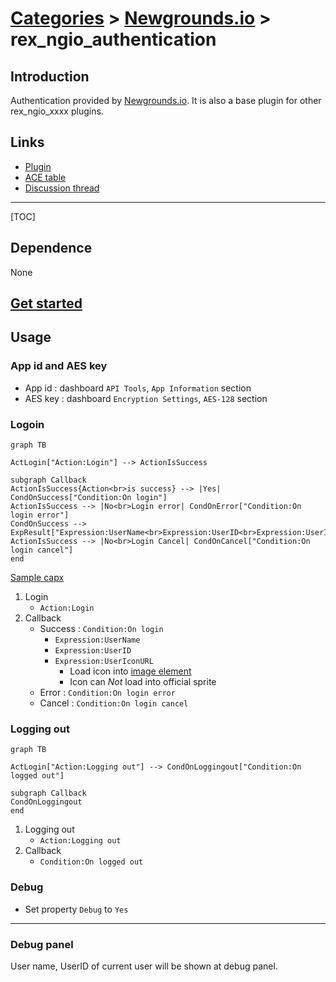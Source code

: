 # [Categories](categories.index.html) > [Newgrounds.io](ngio.index.html) > rex_ngio_authentication

## Introduction

Authentication provided by [Newgrounds.io](http://www.newgrounds.com/). It is also a base plugin for other rex_ngio_xxxx plugins.

## Links

- [Plugin](https://rexrainbow.github.io/C2RexDoc/repo/rex_ngio_authentication.7z)
- [ACE table](https://rexrainbow.github.io/C2RexDoc/c2rexpluginsACE/plugin_rex_ngio_authentication.html)
- [Discussion thread](https://www.scirra.com/forum/plugin-new-grounds-api-v3_t179642)


----

[TOC]

## Dependence

None

## [Get started](http://www.newgrounds.io/get-started/)

## Usage

### App id and AES key

- App id : dashboard `API Tools`, `App Information` section
- AES key : dashboard `Encryption Settings`, `AES-128` section

### Logoin

```mermaid
graph TB

ActLogin["Action:Login"] --> ActionIsSuccess

subgraph Callback
ActionIsSuccess{Action<br>is success} --> |Yes| CondOnSuccess["Condition:On login"]
ActionIsSuccess --> |No<br>Login error| CondOnError["Condition:On login error"]
CondOnSuccess --> ExpResult["Expression:UserName<br>Expression:UserID<br>Expression:UserIconURL"]
ActionIsSuccess --> |No<br>Login Cancel| CondOnCancel["Condition:On login cancel"]
end
```

[Sample capx](https://1drv.ms/u/s!Am5HlOzVf0kHk37SrpZC3Mn5oXs5)

1. Login
   - `Action:Login`
2. Callback
   - Success : `Condition:On login`
     - `Expression:UserName`
     - `Expression:UserID`
     - `Expression:UserIconURL`
       - Load icon into [image element](https://www.scirra.com/forum/viewtopic.php?t=69356&start=0)
       - Icon can *Not* load into official sprite
   - Error : `Condition:On login error`
   - Cancel :  `Condition:On login cancel`

### Logging out

```mermaid
graph TB

ActLogin["Action:Logging out"] --> CondOnLoggingout["Condition:On logged out"]

subgraph Callback
CondOnLoggingout
end
```

1. Logging out
   - `Action:Logging out`
2. Callback
   - `Condition:On logged out`

### Debug

- Set property `Debug` to `Yes`

----

### Debug panel

User name, UserID of current user will be shown at debug panel.



